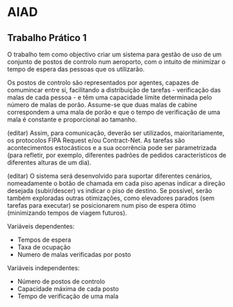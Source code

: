 # AIAD

## Trabalho Prático 1

O trabalho tem como objectivo criar um sistema para gestão de uso de um conjunto de postos de controlo num aeroporto, com o intuito de minimizar o tempo de espera das pessoas que os utilizarão.



Os postos de controlo são representados por agentes, capazes de comumincar entre si, facilitando a distribuição de tarefas - verificação das malas de cada pessoa - e têm uma capacidade limite determinada pelo número de malas de porão. Assume-se que duas malas de cabine correspondem a uma mala de porão e que o tempo de verificação de uma mala é constante e proporcional ao tamanho. 

(editar)
Assim, para comunicação, deverão ser utilizados, maioritariamente, os protocolos FIPA Request e/ou Contract-Net. As tarefas são acontecimentos estocásticos e a sua ocorrência pode ser parametrizada (para refletir, por exemplo, diferentes padrões de pedidos característicos de diferentes alturas de um dia).

(editar)
O sistema será desenvolvido para suportar diferentes cenários, nomeadamente o botão de chamada em cada piso apenas indicar a direção desejada (subir/descer) vs indicar o piso de destino. Se possível, serão também exploradas outras otimizações, como elevadores parados (sem tarefas para executar) se posicionarem num piso de espera ótimo (minimizando tempos de viagem futuros).

Variáveis dependentes:

- Tempos de espera
- Taxa de ocupação
- Numero de malas verificadas por posto

Variáveis independentes:

- Número de postos de controlo
- Capacidade máxima de cada posto
- Tempo de verificação de uma mala

